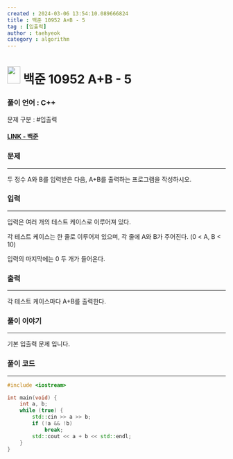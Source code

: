 ```yaml
---
created : 2024-03-06 13:54:10.089666824
title : 백준 10952 A+B - 5
tag : [입출력]
author : taehyeok
category : algorithm
---
```

# <img src="https://d2gd6pc034wcta.cloudfront.net/tier/1.svg" width="30" height="40"> 백준 10952 A+B - 5


### 풀이 언어 : C++

문제 구분 : #입출력
#### [LINK - 백준](https://www.acmicpc.net/problem/10952)

### 문제

<hr>

두 정수 A와 B를 입력받은 다음, A+B를 출력하는 프로그램을 작성하시오.


### 입력

<hr>

입력은 여러 개의 테스트 케이스로 이루어져 있다.

각 테스트 케이스는 한 줄로 이루어져 있으며, 각 줄에 A와 B가 주어진다. (0 < A, B < 10)

입력의 마지막에는 0 두 개가 들어온다.

### 출력

<hr>


각 테스트 케이스마다 A+B를 출력한다.
### 풀이 이야기

<hr>

기본 입출력 문제 입니다.


### 풀이 코드

<hr>

``` c++
#include <iostream>

int main(void) {
    int a, b;
    while (true) {
        std::cin >> a >> b;
        if (!a && !b)
            break;
        std::cout << a + b << std::endl;
    }
}
```
